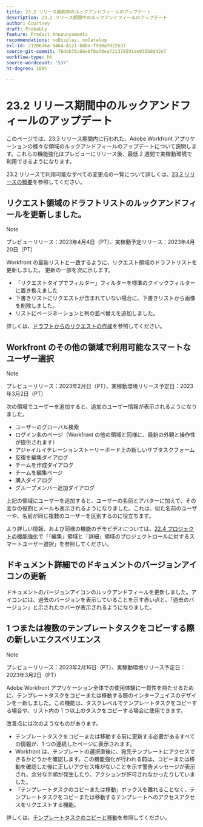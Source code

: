 ```yaml
---
title: 23.2 リリース期間中のルックアンドフィールのアップデート
description: 23.2 リリース期間中のルックアンドフィールのアップデート
author: Courtney
draft: Probably
feature: Product Announcements
recommendations: noDisplay, noCatalog
exl-id: 2120636a-9464-4121-b8ba-f9d0af022b37
source-git-commit: 76deb76c66e8f8a7dea721378591ae035b8d42e7
workflow-type: ht
source-wordcount: '537'
ht-degree: 100%

---
```


# 23.2 リリース期間中のルックアンドフィールのアップデート

このページでは、23.3 リリース期間内に行われた、Adobe Workfront アプリケーションの様々な領域のルックアンドフィールのアップデートについて説明します。これらの機能強化はプレビューにリリース後、最低 2 週間で実稼動環境で利用できるようになります。

23.2 リリースで利用可能なすべての変更点の一覧について詳しくは、[23.2 リリースの概要](/help/quicksilver/product-announcements/product-releases/23.2-release-activity/23-2-release-overview.md)を参照してください。

## リクエスト領域のドラフトリストのルックアンドフィールを更新しました。

>[!NOTE]
>
>プレビューリリース：2023年4月4日（PT）、実稼動予定リリース：2023年4月20日（PT）

Workfront の最新リストと一致するように、リクエスト領域のドラフトリストを更新しました。
更新の一部を次に示します。

* 「リクエストタイプでフィルター」フィルターを標準のクイックフィルターに置き換えました
* 下書きリストにリクエストが含まれていない場合に、下書きリストから画像を削除しました。
* リストにページネーションと列の並べ替えを追加しました。

詳しくは、[ドラフトからのリクエストの作成](/help/quicksilver/manage-work/requests/create-requests/delete-request-draft.md)を参照してください。

## Workfront のその他の領域で利用可能なスマートなユーザー選択

>[!NOTE]
>
>プレビューリリース：2023年2月日（PT）、実稼動環境リリース予定日：2023年3月2日（PT）

次の領域でユーザーを追加すると、追加のユーザー情報が表示されるようになりました。

* ユーザーのグローバル検索
* ログイン名のページ（Workfront の他の領域と同様に、最新の外観と操作性が提供されます）
* アジャイルイテレーションストーリーボード上の新しいサブタスクフォーム
* 反復を編集ダイアログ
* チームを作成ダイアログ
* チームを編集ページ
* 購入ダイアログ
* グループメンバー追加ダイアログ

上記の領域にユーザーを追加すると、ユーザーの名前とアバターに加えて、その主なの役割とメールも表示されるようになりました。これは、似た名前のユーザーや、名前が同じ複数のユーザーを区別するのに役立ちます。

より詳しい情報、および同様の機能のデモビデオについては、[22.4 プロジェクトの機能強化](/help/quicksilver/product-announcements/product-releases/22.4-release-activity/22-4-project-enhancements.md)で「「編集」領域と「詳細」領域のプロジェクトロールに対するスマートユーザー選択」を参照してください。

## ドキュメント詳細でのドキュメントのバージョンアイコンの更新

ドキュメントのバージョンアイコンのルックアンドフィールを更新しました。アイコンには、過去のバージョンを表示していることを示す赤い点と、「過去のバージョン」と示されたホバーが表示されるようになりました。

## 1 つまたは複数のテンプレートタスクをコピーする際の新しいエクスペリエンス

>[!NOTE]
>
>プレビューリリース：2023年2月16日（PT）、実稼動環境リリース予定日：2023年3月2日（PT）

Adobe Workfront アプリケーション全体での使用体験に一貫性を持たせるために、テンプレートタスクをコピーまたは移動する際のインターフェイスのデザインを一新しました。この機能は、タスクレベルでテンプレートタスクをコピーする場合や、リスト内の 1 つ以上のタスクをコピーする場合に使用できます。

改善点には次のようなものがあります。

* テンプレートタスクをコピーまたは移動する前に更新する必要があるすべての情報が、1 つの連続したページに表示されます。
* Workfront は、テンプレートの選択直後に、宛先テンプレートにアクセスできるかどうかを確認します。この機能強化が行われる前は、コピーまたは移動を確認した後に正しいアクセス権がないことを示す警告メッセージが表示され、余分な手順が発生したり、アクションが許可されなかったりしていました。
* 「テンプレートタスクのコピーまたは移動」ボックスを離れることなく、テンプレートタスクをコピーまたは移動するテンプレートへのアクセスアクセスをリクエストする機能。

詳しくは、[テンプレートタスクのコピーと移動](/help/quicksilver/manage-work/projects/create-and-manage-templates/copy-and-move-template-tasks.md)を参照してください。
